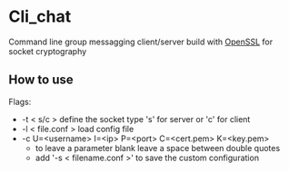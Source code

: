 # Cli_chat

Command line group messagging client/server build with [OpenSSL](https://github.com/openssl/openssl.git) for socket cryptography

## How to use
Flags:
- -t < s/c > define the socket type 's' for server or 'c' for client
- -l < file.conf > load config file
- -c U=\<username> I=\<ip> P=\<port> C=\<cert.pem> K=\<key.pem> 
  - to leave a parameter blank leave a space between double quotes
  - add '-s < filename.conf >' to save the custom configuration 

